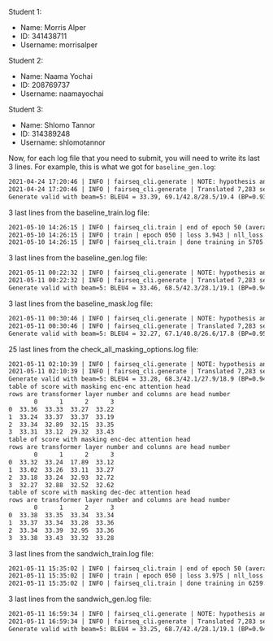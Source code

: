 Student 1:
* Name: Morris Alper
* ID: 341438711
* Username: morrisalper

Student 2:
* Name: Naama Yochai
* ID: 208769737
* Username: naamayochai

Student 3:
* Name: Shlomo Tannor
* ID: 314389248
* Username: shlomotannor

Now, for each log file that you need to submit, you will need to write its last 3 lines. For example, this is what we got for `baseline_gen.log`:
```txt
2021-04-24 17:20:46 | INFO | fairseq_cli.generate | NOTE: hypothesis and token scores are output in base 2
2021-04-24 17:20:46 | INFO | fairseq_cli.generate | Translated 7,283 sentences (165,025 tokens) in 18.5s (394.00 sentences/s, 8927.61 tokens/s)
Generate valid with beam=5: BLEU4 = 33.39, 69.1/42.8/28.5/19.4 (BP=0.934, ratio=0.937, syslen=138824, reflen=148229)
```

3 last lines from the baseline_train.log file: 
```txt
2021-05-10 14:26:15 | INFO | fairseq_cli.train | end of epoch 50 (average epoch stats below)
2021-05-10 14:26:15 | INFO | train | epoch 050 | loss 3.943 | nll_loss 2.514 | ppl 5.71 | wps 35189.2 | ups 3.38 | wpb 10419.8 | bsz 422.8 | num_updates 18950 | lr 0.000229718 | gnorm 0.625 | train_wall 65 | gb_free 8.9 | wall 5706
2021-05-10 14:26:15 | INFO | fairseq_cli.train | done training in 5705.4 seconds
```

3 last lines from the baseline_gen.log file: 
```txt
2021-05-11 00:22:32 | INFO | fairseq_cli.generate | NOTE: hypothesis and token scores are output in base 2
2021-05-11 00:22:32 | INFO | fairseq_cli.generate | Translated 7,283 sentences (167,441 tokens) in 40.9s (177.85 sentences/s, 4088.99 tokens/s)
Generate valid with beam=5: BLEU4 = 33.46, 68.5/42.3/28.1/19.1 (BP=0.948, ratio=0.949, syslen=140718, reflen=148229)
```

3 last lines from the baseline_mask.log file: 
```txt
2021-05-11 00:30:46 | INFO | fairseq_cli.generate | NOTE: hypothesis and token scores are output in base 2
2021-05-11 00:30:46 | INFO | fairseq_cli.generate | Translated 7,283 sentences (168,548 tokens) in 59.9s (121.52 sentences/s, 2812.37 tokens/s)
Generate valid with beam=5: BLEU4 = 32.27, 67.1/40.8/26.6/17.8 (BP=0.956, ratio=0.957, syslen=141858, reflen=148229)
```

25 last lines from the check_all_masking_options.log file: 
```txt
2021-05-11 02:10:39 | INFO | fairseq_cli.generate | NOTE: hypothesis and token scores are output in base 2
2021-05-11 02:10:39 | INFO | fairseq_cli.generate | Translated 7,283 sentences (167,413 tokens) in 58.5s (124.53 sentences/s, 2862.48 tokens/s)
Generate valid with beam=5: BLEU4 = 33.28, 68.3/42.1/27.9/18.9 (BP=0.949, ratio=0.950, syslen=140802, reflen=148229)
table of score with masking enc-enc attention head
rows are transformer layer number and columns are head number
       0      1      2      3
0  33.36  33.33  33.27  33.22
1  33.24  33.37  33.37  33.19
2  33.34  32.89  32.15  33.35
3  33.31  33.12  29.32  33.43
table of score with masking enc-dec attention head
rows are transformer layer number and columns are head number
       0      1      2      3
0  33.32  33.24  17.89  33.12
1  33.02  33.26  33.11  33.27
2  33.18  33.24  32.93  32.72
3  32.27  32.88  32.52  32.62
table of score with masking dec-dec attention head
rows are transformer layer number and columns are head number
       0      1      2      3
0  33.38  33.35  33.34  33.34
1  33.37  33.34  33.28  33.36
2  33.34  33.39  32.95  33.36
3  33.38  33.43  33.32  33.28
```

3 last lines from the sandwich_train.log file: 
```txt
2021-05-11 15:35:02 | INFO | fairseq_cli.train | end of epoch 50 (average epoch stats below)
2021-05-11 15:35:02 | INFO | train | epoch 050 | loss 3.975 | nll_loss 2.548 | ppl 5.85 | wps 31121.1 | ups 2.99 | wpb 10419.8 | bsz 422.8 | num_updates 18950 | lr 0.000229718 | gnorm 0.605 | train_wall 69 | gb_free 8.9 | wall 6269
2021-05-11 15:35:02 | INFO | fairseq_cli.train | done training in 6259.9 seconds
```

3 last lines from the sandwich_gen.log file: 
```txt
2021-05-11 16:59:34 | INFO | fairseq_cli.generate | NOTE: hypothesis and token scores are output in base 2
2021-05-11 16:59:34 | INFO | fairseq_cli.generate | Translated 7,283 sentences (165,860 tokens) in 43.7s (166.70 sentences/s, 3796.30 tokens/s)
Generate valid with beam=5: BLEU4 = 33.25, 68.7/42.4/28.1/19.1 (BP=0.940, ratio=0.942, syslen=139562, reflen=148229)
```
